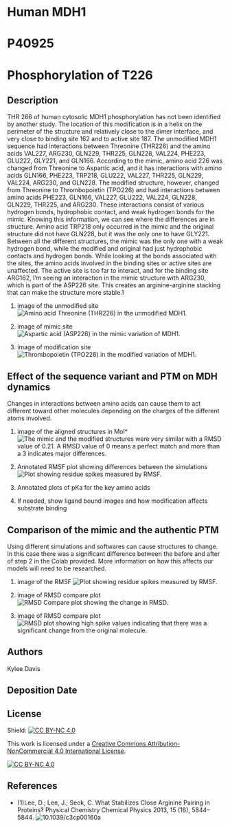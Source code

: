 # Human MDH1
# P40925
# Phosphorylation of T226


## Description

THR 266 of human cytosolic MDH1 phosphorylation has not been identified by another study. The location of this modification is in a helix on the perimeter of the structure and relatively close to the dimer interface, and very close to binding site 162 and to active site 187. The unmodified MDH1 sequence had interactions between Threonine (THR226) and the amino acids VAL227, ARG230, GLN229, THR225, GLN228, VAL224, PHE223, GLU222, GLY221, and GLN166. According to the mimic, amino acid 226 was changed from Threonine to Aspartic acid, and it has interactions with amino acids GLN166, PHE223, TRP218, GLU222, VAL227, THR225, GLN229, VAL224, ARG230, and GLN228. The modified structure, however, changed from Threonine to Thrombopoietin (TPO226) and had interactions between amino acids PHE223, GLN166, VAL227, GLU222, VAL224, GLN228, GLN229, THR225, and ARG230. These interactions consist of various hydrogen bonds, hydrophobic contact, and weak hydrogen bonds for the mimic. Knowing this information, we can see where the differences are in structure. Amino acid TRP218 only occurred in the mimic and the original structure did not have GLN228, but it was the only one to have GLY221. Between all the different structures, the mimic was the only one with a weak hydrogen bond, while the modified and original had just hydrophobic contacts and hydrogen bonds. While looking at the bonds associated with the sites, the amino acids involved in the binding sites or active sites are unaffected. The active site is too far to interact, and for the binding site ARG162, I’m seeing an interaction in the mimic structure with ARG230, which is part of the ASP226 site. This creates an arginine-arginine stacking that can make the structure more stable.1


1. image of the unmodified site
![Amino acid Threonine (THR226) in the unmodified MDH1.](images/mdh1thr226.png)

2. image of mimic site
![Aspartic acid (ASP226) in the mimic variation of MDH1.](images/mimicasp226.png)

3. image of modification site
![Thrombopoietin (TPO226) in the modified variation of MDH1.](images/modtpo226.png)

## Effect of the sequence variant and PTM on MDH dynamics

Changes in interactions between amino acids can cause them to act different toward other molecules depending on the charges of the different atoms involved. 

1. image of the aligned structures in Mol*
![The mimic and the modified structures were very similar with a RMSD value of 0.21. A RMSD value of 0 means a perfect match and more than a 3 indicates major differences.](images/mod&mimmolstar.png)


3. Annotated RMSF plot showing differences between the simulations
![Plot showing residue spikes measured by RMSF.](images/rmsf_plot.png)

4. Annotated plots of pKa for the key amino acids

5. If needed, show ligand bound images and how modification affects substrate binding


## Comparison of the mimic and the authentic PTM

Using different simulations and softwares can cause structures to change. In this case there was a significant difference between the before and after of step 2 in the Colab provided. More information on how this affects our models will need to be researched. 

1. image of the RMSF
![Plot showing residue spikes measured by RMSF.](images/rmsf_plot.png)

2. image of RMSD compare plot
![RMSD Compare plot showing the change in RMSD.](images/rmsd_compare_plot.png)

3. image of RMSD compare plot
![RMSD plot showing high spike values indicating that there was a significant change from the original molecule.](images/rmsd_plot.png)

## Authors

Kylee Davis 

## Deposition Date

## License

Shield: [![CC BY-NC 4.0][cc-by-nc-shield]][cc-by-nc]

This work is licensed under a
[Creative Commons Attribution-NonCommercial 4.0 International License][cc-by-nc].

[![CC BY-NC 4.0][cc-by-nc-image]][cc-by-nc]

[cc-by-nc]: https://creativecommons.org/licenses/by-nc/4.0/
[cc-by-nc-image]: https://licensebuttons.net/l/by-nc/4.0/88x31.png
[cc-by-nc-shield]: https://img.shields.io/badge/License-CC%20BY--NC%204.0-lightgrey.svg


## References

* (1)Lee, D.; Lee, J.; Seok, C. What Stabilizes Close Arginine Pairing in Proteins? Physical Chemistry Chemical Physics 2013, 15 (16), 5844–5844. ![10.1039/c3cp00160a](https://doi.org/10.1039/c3cp00160a)


